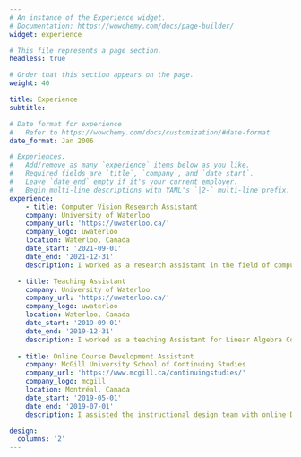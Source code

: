 ```yaml
---
# An instance of the Experience widget.
# Documentation: https://wowchemy.com/docs/page-builder/
widget: experience

# This file represents a page section.
headless: true

# Order that this section appears on the page.
weight: 40

title: Experience
subtitle:

# Date format for experience
#   Refer to https://wowchemy.com/docs/customization/#date-format
date_format: Jan 2006

# Experiences.
#   Add/remove as many `experience` items below as you like.
#   Required fields are `title`, `company`, and `date_start`.
#   Leave `date_end` empty if it's your current employer.
#   Begin multi-line descriptions with YAML's `|2-` multi-line prefix.
experience:
    - title: Computer Vision Research Assistant
    company: University of Waterloo
    company_url: 'https://uwaterloo.ca/'
    company_logo: uwaterloo
    location: Waterloo, Canada
    date_start: '2021-09-01'
    date_end: '2021-12-31'
    description: I worked as a research assistant in the field of computer vision, under the supervision of Prof. [Olga Veksler](https://cs.uwaterloo.ca/~oveksler/). I focused on combining CNNs with discrete optimization techniques on weakly supervised image segmentation.

  - title: Teaching Assistant
    company: University of Waterloo
    company_url: 'https://uwaterloo.ca/'
    company_logo: uwaterloo
    location: Waterloo, Canada
    date_start: '2019-09-01'
    date_end: '2019-12-31'
    description: I worked as a teaching Assistant for Linear Algebra Course (Fall 2019). I am responsible for holding tutoring hours.
  
  - title: Online Course Development Assistant
    company: McGill University School of Continuing Studies
    company_url: 'https://www.mcgill.ca/continuingstudies/'
    company_logo: mcgill
    location: Montréal, Canada
    date_start: '2019-05-01'
    date_end: '2019-07-01'
    description: I assisted the instructional design team with online Data Science for Business Decisions course.

design:
  columns: '2'
---
```

